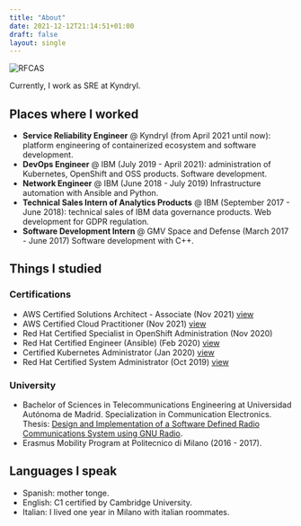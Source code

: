 ```yaml
---
title: "About"
date: 2021-12-12T21:14:51+01:00
draft: false
layout: single
---
```


![RFCAS](http://rfcas.eps.uam.es/web/sites/all/themes/clean_theme/images/slide-image-1.jpg)

Currently, I work as SRE at Kyndryl.

## Places where I worked

- **Service Reliability Engineer** @ Kyndryl (from April 2021 until now): platform engineering of containerized ecosystem and software development.
- **DevOps Engineer** @ IBM (July 2019 - April 2021): administration of Kubernetes, OpenShift and OSS products. Software development.
- **Network Engineer** @ IBM (June 2018 - July 2019) Infrastructure automation with Ansible and Python.
- **Technical Sales Intern of Analytics Products** @ IBM (September 2017 - June 2018): technical sales of IBM data governance products. Web development for GDPR regulation.
- **Software Development Intern** @ GMV Space and Defense (March 2017 - June 2017) Software development with C++.

## Things I studied

### Certifications

- AWS Certified Solutions Architect - Associate (Nov 2021) [view](https://www.credly.com/badges/60dd1695-0710-448e-b997-fed0b7b031d0/public_url)
- AWS Certified Cloud Practitioner (Nov 2021) [view](https://www.credly.com/badges/60dd1695-0710-448e-b997-fed0b7b031d0/public_url)
- Red Hat Certified Specialist in OpenShift Administration (Nov 2020)
- Red Hat Certified Engineer (Ansible) (Feb 2020) [view](https://www.redhat.com/rhtapps/services/certifications/badge/verify/V3ROP6CBWORM544LPSFRNC27WAAEQU3CUPSQX2KSDXT6RW46LQ3XCZJWRJNV7ILTXVE4I6VB7OTCG4U5NQYTCNA62RUWOCM34WWBUYQ=)
- Certified Kubernetes Administrator (Jan 2020) [view](https://portal.linuxfoundation.org/certification/verify-certifications)
- Red Hat Certified System Administrator (Oct 2019) [view](https://www.redhat.com/rhtapps/services/certifications/badge/verify/V3ROP6CBWORM544LPSFRNC27WAAEQU3CUPSQX2KSDXT6RW46LQ3XCZJWRJNV7ILTXVE4I6VB7OTCG4U5NQYTCNA62RUWOCM34WWBUYQ=)

### University


- Bachelor of Sciences in Telecommunications Engineering at Universidad Autónoma de Madrid. Specialization in Communication Electronics. Thesis: [Design and Implementation of a Software Defined Radio Communications System using GNU Radio](http://rfcas.eps.uam.es/web/sites/default/files/trabajos_academicos/TFG1617-GITST-05-Jorge_CarpioLo%CC%81pezDeCastro.pdf).
- Erasmus Mobility Program at Politecnico di Milano (2016 - 2017).

## Languages I speak

- Spanish: mother tonge.
- English: C1 certified by Cambridge University.
- Italian: I lived one year in Milano with italian roommates.
